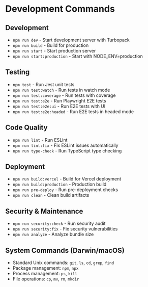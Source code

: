 # Development Commands

## Development
- `npm run dev` - Start development server with Turbopack
- `npm run build` - Build for production
- `npm run start` - Start production server
- `npm run start:production` - Start with NODE_ENV=production

## Testing
- `npm test` - Run Jest unit tests
- `npm run test:watch` - Run tests in watch mode
- `npm run test:coverage` - Run tests with coverage
- `npm run test:e2e` - Run Playwright E2E tests
- `npm run test:e2e:ui` - Run E2E tests with UI
- `npm run test:e2e:headed` - Run E2E tests in headed mode

## Code Quality
- `npm run lint` - Run ESLint
- `npm run lint:fix` - Fix ESLint issues automatically
- `npm run type-check` - Run TypeScript type checking

## Deployment
- `npm run build:vercel` - Build for Vercel deployment
- `npm run build:production` - Production build
- `npm run pre-deploy` - Run pre-deployment checks
- `npm run clean` - Clean build artifacts

## Security & Maintenance
- `npm run security:check` - Run security audit
- `npm run security:fix` - Fix security vulnerabilities
- `npm run analyze` - Analyze bundle size

## System Commands (Darwin/macOS)
- Standard Unix commands: `git`, `ls`, `cd`, `grep`, `find`
- Package management: `npm`, `npx`
- Process management: `ps`, `kill`
- File operations: `cp`, `mv`, `rm`, `mkdir`